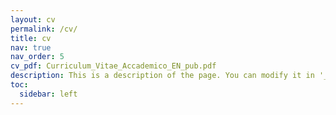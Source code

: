 ```yaml
---
layout: cv
permalink: /cv/
title: cv
nav: true
nav_order: 5
cv_pdf: Curriculum_Vitae_Accademico_EN_pub.pdf
description: This is a description of the page. You can modify it in '_pages/cv.md'. You can also change or remove the top pdf download button.
toc:
  sidebar: left
---
```

